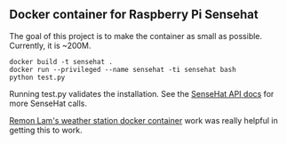 ## Docker container for Raspberry Pi Sensehat

The goal of this project is to make the container as small as possible.  Currently, it is ~200M.

```
docker build -t sensehat .
docker run --privileged --name sensehat -ti sensehat bash
python test.py
```
Running test.py validates the installation.  See the [SenseHat API docs](https://pythonhosted.org/sense-hat/) for more SenseHat calls.

[Remon Lam's weather station docker container](https://github.com/remonlam/rpi-docker-weather/) work was really helpful in getting this to work.
